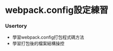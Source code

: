 <h1>webpack.config設定練習</h1>

<h3>Usertory</h3>
<ul>
  <li>學習webpack.config打包程式碼方法</li>
  <li>學習打包後的檔案結構操控</li>
</ul>
